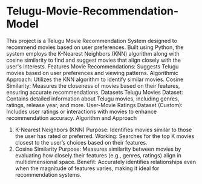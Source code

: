 # Telugu-Movie-Recommendation-Model
This project is a Telugu Movie Recommendation System designed to recommend movies based on user preferences. Built using Python, the system employs the K-Nearest Neighbors (KNN) algorithm along with cosine similarity to find and suggest movies that align closely with the user's interests.
Features
Movie Recommendations: Suggests Telugu movies based on user preferences and viewing patterns.
Algorithmic Approach: Utilizes the KNN algorithm to identify similar movies.
Cosine Similarity: Measures the closeness of movies based on their features, ensuring accurate recommendations.
Datasets
Telugu Movies Dataset:
Contains detailed information about Telugu movies, including genres, ratings, release year, and more.
User-Movie Ratings Dataset (Custom):
Includes user ratings or interactions with movies to enhance recommendation accuracy.
Algorithm and Approach
1. K-Nearest Neighbors (KNN)
Purpose: Identifies movies similar to those the user has rated or preferred.
Working: Searches for the top K movies closest to the user’s choices based on their features.
2. Cosine Similarity
Purpose: Measures similarity between movies by evaluating how closely their features (e.g., genres, ratings) align in multidimensional space.
Benefit: Accurately identifies relationships even when the magnitude of features varies, making it ideal for recommendation systems.

